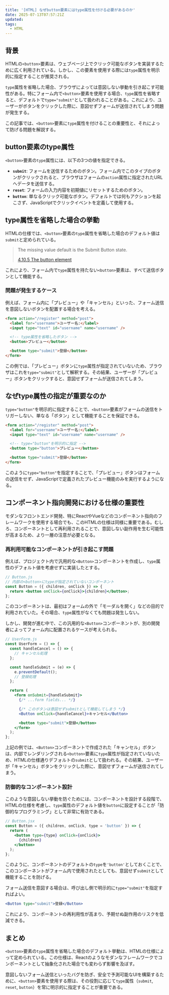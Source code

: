 ```yaml
---
title: '[HTML] なぜbutton要素にはtype属性を付ける必要があるのか'
date: 2025-07-13T07:57:21Z
updated:
tags:
  - HTML
---
```


## 背景

HTMLの`<button>`要素は、ウェブページ上でクリック可能なボタンを実装するために広く利用されている。しかし、この要素を使用する際には`type`属性を明示的に指定することが推奨される。

`type`属性を省略した場合、ブラウザによっては意図しない挙動を引き起こす可能性がある。特にフォーム内で`<button>`要素を使用する場合、`type`属性を省略すると、デフォルトで`type="submit"`として扱われることがある。これにより、ユーザーがボタンをクリックした際に、意図せずフォームが送信されてしまう問題が発生する。

この記事では、`<button>`要素に`type`属性を付けることの重要性と、それによって防げる問題を解説する。

## button要素のtype属性

`<button>`要素の`type`属性には、以下の3つの値を指定できる。

- **`submit`**:
  フォームを送信するためのボタン。フォーム内でこのタイプのボタンがクリックされると、ブラウザはフォームの`action`属性に指定されたURLへデータを送信する。
- **`reset`**:
  フォームの入力内容を初期値にリセットするためのボタン。
- **`button`**:
  単なるクリック可能なボタン。デフォルトでは何もアクションを起こさず、JavaScriptでクリックイベントを定義して使用する。

## type属性を省略した場合の挙動

HTMLの仕様では、`<button>`要素の`type`属性を省略した場合のデフォルト値は`submit`と定められている。

> The missing value default is the Submit Button state.
>
> [4.10.5 The button element](https://html.spec.whatwg.org/multipage/form-elements.html#the-button-element)

これにより、フォーム内で`type`属性を持たない`<button>`要素は、すべて送信ボタンとして機能する。

### 問題が発生するケース

例えば、フォーム内に「プレビュー」や「キャンセル」といった、フォーム送信を意図しないボタンを配置する場合を考える。

```html
<form action="/register" method="post">
  <label for="username">ユーザー名:</label>
  <input type="text" id="username" name="username" />

  <!-- type属性を省略したボタン -->
  <button>プレビュー</button>

  <button type="submit">登録</button>
</form>
```

この例では、「プレビュー」ボタンに`type`属性が指定されていないため、ブラウザはこれを`type="submit"`として解釈する。その結果、ユーザーが「プレビュー」ボタンをクリックすると、意図せずフォームが送信されてしまう。

## なぜtype属性の指定が重要なのか

`type="button"`を明示的に指定することで、`<button>`要素がフォームの送信をトリガーしない、単なる「ボタン」として機能することを保証できる。

```html
<form action="/register" method="post">
  <label for="username">ユーザー名:</label>
  <input type="text" id="username" name="username" />

  <!-- type="button"を明示的に指定 -->
  <button type="button">プレビュー</button>

  <button type="submit">登録</button>
</form>
```

このように`type="button"`を指定することで、「プレビュー」ボタンはフォームの送信をせず、JavaScriptで定義されたプレビュー機能のみを実行するようになる。

## コンポーネント指向開発における仕様の重要性

モダンなフロントエンド開発、特にReactやVueなどのコンポーネント指向のフレームワークを使用する場合でも、このHTMLの仕様は同様に重要である。むしろ、コンポーネントとして再利用されることで、意図しない副作用を生む可能性が高まるため、より一層の注意が必要となる。

### 再利用可能なコンポーネントが引き起こす問題

例えば、プロジェクト内で汎用的な`<Button>`コンポーネントを作成し、`type`属性のデフォルト値を考慮せずに実装したとする。

```jsx
// Button.js
// 内部の<button>にtypeが指定されていないコンポーネント
const Button = ({ children, onClick }) => {
  return <button onClick={onClick}>{children}</button>;
};
```

このコンポーネントは、最初はフォームの外で「モーダルを開く」などの目的で利用されていた。その場合、`type`属性がなくても問題は発生しない。

しかし、開発が進む中で、この汎用的な`<Button>`コンポーネントが、別の開発者によってフォーム内に配置されるケースが考えられる。

```jsx
// UserForm.js
const UserForm = () => {
  const handleCancel = () => {
    // キャンセル処理
  };

  const handleSubmit = (e) => {
    e.preventDefault();
    // 登録処理
  };

  return (
    <form onSubmit={handleSubmit}>
      {/* ...form fields... */}

      {/* このボタンは意図せずsubmitとして機能してしまう */}
      <Button onClick={handleCancel}>キャンセル</Button>

      <button type="submit">登録</button>
    </form>
  );
};
```

上記の例では、`<Button>`コンポーネントで作成された「キャンセル」ボタンは、内部でレンダリングされる`<button>`要素に`type`属性が指定されていないため、HTMLの仕様通りデフォルトの`submit`として扱われる。その結果、ユーザーが「キャンセル」ボタンをクリックした際に、意図せずフォームが送信されてしまう。

### 防御的なコンポーネント設計

このような意図しない挙動を防ぐためには、コンポーネントを設計する段階で、HTMLの仕様を考慮し、`type`属性のデフォルト値を`button`に設定することが「防御的なプログラミング」として非常に有効である。

```jsx
// Button.jsx
const Button = ({ children, onClick, type = 'button' }) => {
  return (
    <button type={type} onClick={onClick}>
      {children}
    </button>
  );
};
```

このように、コンポーネントのデフォルトの`type`を`'button'`としておくことで、このコンポーネントがフォーム内で使用されたとしても、意図せず`submit`として機能することを防げる。

フォーム送信を意図する場合は、呼び出し側で明示的に`type="submit"`を指定すればよい。

```jsx
<Button type="submit">登録</Button>
```

これにより、コンポーネントの再利用性が高まり、予期せぬ副作用のリスクを低減できる。

## まとめ

`<button>`要素の`type`属性を省略した場合のデフォルト挙動は、HTMLの仕様によって定められている。この仕様は、Reactのようなモダンなフレームワークでコンポーネントとして抽象化された場合でも変わらず影響を及ぼす。

意図しないフォーム送信といったバグを防ぎ、安全で予測可能なUIを構築するために、`<button>`要素を使用する際は、その役割に応じて`type`属性（`submit`, `reset`, `button`）を常に明示的に指定することが重要である。
